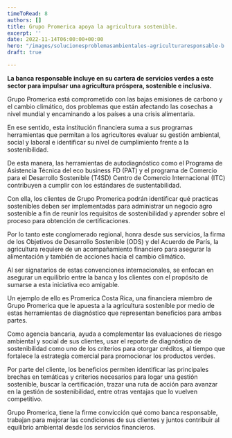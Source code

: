 ```yaml
---
timeToRead: 8
authors: []
title: Grupo Promerica apoya la agricultura sostenible.
excerpt: ''
date: 2022-11-14T06:00:00+00:00
hero: "/images/solucionesproblemasambientales-agriculturaresponsable-b.jpg"
draft: true

---
```

**La banca responsable incluye en su cartera de servicios verdes a este sector para impulsar una agricultura próspera, sostenible e inclusiva.**

Grupo Promerica está comprometido con las bajas emisiones de carbono y el cambio climático, dos problemas que están afectando las cosechas a nivel mundial y encaminando a los países a una crisis alimentaria.

En ese sentido, esta institución financiera suma a sus programas herramientas que permitan a los agricultores evaluar su gestión ambiental, social y laboral e identificar su nivel de cumplimiento frente a la sostenibilidad.

De esta manera, las herramientas de autodiagnóstico como el Programa de Asistencia Técnica del eco business FD (PAT) y el programa de Comercio para el Desarrollo Sostenible (T4SD) Centro de Comercio Internacional (ITC) contribuyen a cumplir con los estándares de sustentabilidad.

Con ella, los clientes de Grupo Promerica podrán identificar qué practicas sostenibles deben ser implementadas para administrar un negocio agro sostenible a fin de reunir los requisitos de sostenibilidad y aprender sobre el proceso para obtención de certificaciones.

Por lo tanto este conglomerado regional, honra desde sus servicios, la firma de los Objetivos de Desarrollo Sostenible (ODS) y del Acuerdo de París, la agricultura requiere de un acompañamiento financiero para asegurar la alimentación y también de acciones hacia el cambio climático.

Al ser signatarios de estas convenciones internacionales, se enfocan en asegurar un equilibrio entre la banca y los clientes con el propósito de sumarse a esta iniciativa eco amigable.

Un ejemplo de ello es Promerica Costa Rica, una financiera miembro de Grupo Promerica que le apuesta a la agricultura sostenible por medio de estas herramientas de diagnóstico que representan beneficios para ambas partes.

Como agencia bancaria, ayuda a complementar las evaluaciones de riesgo ambiental y social de sus clientes, usar el reporte de diagnóstico de sostenibilidad como uno de los criterios para otorgar créditos, al tiempo que fortalece la estrategia comercial para promocionar los productos verdes.

Por parte del cliente, los beneficios permiten identificar las principales brechas en temáticas y criterios necesarios para logar una gestión sostenible, buscar la certificación, trazar una ruta de acción para avanzar en la gestión de sostenibilidad, entre otras ventajas que lo vuelven competitivo.

Grupo Promerica, tiene la firme convicción qué como banca responsable, trabajan para mejorar las condiciones de sus clientes y juntos contribuir al equilibrio ambiental desde los servicios financieros.